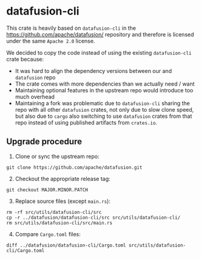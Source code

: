 # datafusion-cli

This crate is heavily based on `datafusion-cli` in the https://github.com/apache/datafusion/ repository and therefore is licensed under the same `Apache 2.0` license.

We decided to copy the code instead of using the existing `datafusion-cli` crate because:
- It was hard to align the dependency versions between our and `datafusion` repo
- The crate comes with more dependencies than we actually need / want
- Maintaining optional features in the upstream repo would introduce too much overhead
- Maintaining a fork was problematic due to `datafusion-cli` sharing the repo with all other `datafusion` crates, not only due to slow clone speed, but also due to `cargo` also switching to use `datafusion` crates from that repo instead of using published artifacts from `crates.io`.


## Upgrade procedure
1. Clone or sync the upstream repo:
  
  `git clone https://github.com/apache/datafusion.git`

2. Checkout the appropriate release tag:
    
  `git checkout MAJOR.MINOR.PATCH`

3. Replace source files (except `main.rs`):

  ```
  rm -rf src/utils/datafusion-cli/src
  cp -r ../datafusion/datafusion-cli/src src/utils/datafusion-cli/
  rm src/utils/datafusion-cli/src/main.rs
  ```

4. Compare `Cargo.toml` files:

  `diff ../datafusion/datafusion-cli/Cargo.toml src/utils/datafusion-cli/Cargo.toml`
